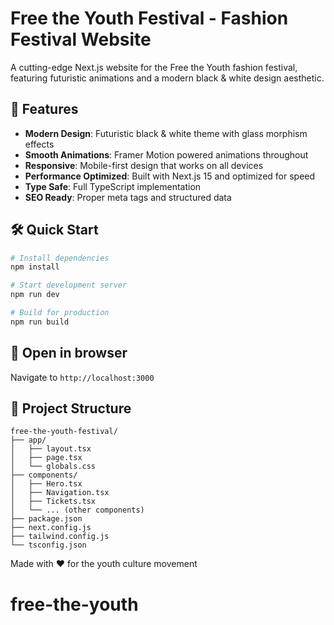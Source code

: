 # Free the Youth Festival - Fashion Festival Website

A cutting-edge Next.js website for the Free the Youth fashion festival, featuring futuristic animations and a modern black & white design aesthetic.

## 🚀 Features

- **Modern Design**: Futuristic black & white theme with glass morphism effects
- **Smooth Animations**: Framer Motion powered animations throughout
- **Responsive**: Mobile-first design that works on all devices
- **Performance Optimized**: Built with Next.js 15 and optimized for speed
- **Type Safe**: Full TypeScript implementation
- **SEO Ready**: Proper meta tags and structured data

## 🛠 Quick Start

```bash
# Install dependencies
npm install

# Start development server
npm run dev

# Build for production
npm run build
```

## 📱 Open in browser
Navigate to `http://localhost:3000`

## 🎯 Project Structure

```
free-the-youth-festival/
├── app/
│   ├── layout.tsx
│   ├── page.tsx
│   └── globals.css
├── components/
│   ├── Hero.tsx
│   ├── Navigation.tsx
│   ├── Tickets.tsx
│   └── ... (other components)
├── package.json
├── next.config.js
├── tailwind.config.js
└── tsconfig.json
```

Made with ❤️ for the youth culture movement
# free-the-youth
